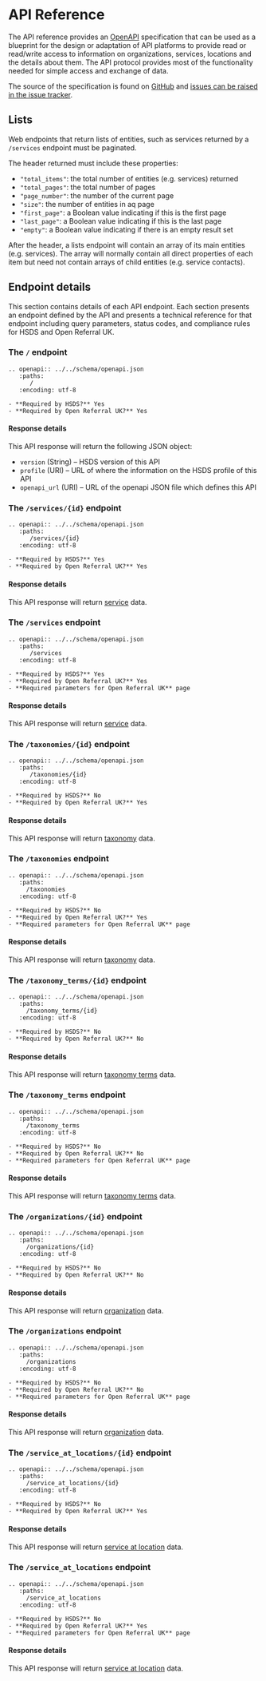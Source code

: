 API Reference
=============

The API reference provides an [OpenAPI](https://www.openapis.org/) specification that can be used as a blueprint for the design or adaptation of API platforms to provide read or read/write access to information on organizations, services, locations and the details about them. The API protocol  provides most of the functionality needed for simple access and exchange of data.

The source of the specification is found on [GitHub](https://github.com/openreferral/specification/tree/3.0-dev/schema/openapi.json) and [issues can be raised in the issue tracker](https://github.com/openreferral/specification/issues).

## Lists

Web endpoints that return lists of entities, such as services returned by a `/services` endpoint must be paginated.

The header returned must include these properties:

- `"total_items"`: the total number of entities (e.g. services) returned
- `"total_pages"`: the total number of pages
- `"page_number"`: the number of the current page
- `"size"`: the number of entities in aq page
- `"first_page"`: a Boolean value indicating if this is the first page
- `"last_page"`: a Boolean value indicating if this is the last page
- `"empty"`: a Boolean value indicating if there is an empty result set

After the header, a lists endpoint will contain an array of its main entities (e.g. services). The array will normally contain all direct properties of each item but need not contain arrays of child entities (e.g. service contacts).

## Endpoint details

This section contains details of each API endpoint. Each section presents an endpoint defined by the API and presents a technical reference for that endpoint including query parameters, status codes, and compliance rules for HSDS and Open Referral UK.

### The `/` endpoint

```{eval-rst}
.. openapi:: ../../schema/openapi.json
   :paths:
      /
   :encoding: utf-8
```

```{admonition} The following compliance rules apply to this endpoint
- **Required by HSDS?** Yes
- **Required by Open Referral UK?** Yes
```

#### Response details

This API response will return the following JSON object:

* `version` (String) &ndash; HSDS version of this API
* `profile` (URI) &ndash; URL of where the information on the HSDS profile of this API
* `openapi_url` (URI) &ndash; URL of the openapi JSON file which defines this API

### The `/services/{id}` endpoint

```{eval-rst}
.. openapi:: ../../schema/openapi.json
   :paths:
      /services/{id}
   :encoding: utf-8
```

```{admonition} The following compliance rules apply to this endpoint
- **Required by HSDS?** Yes
- **Required by Open Referral UK?** Yes
```

#### Response details

This API response will return [service](schema_reference.md#service) data.

### The `/services` endpoint

```{eval-rst}
.. openapi:: ../../schema/openapi.json
   :paths:
      /services
   :encoding: utf-8
```

```{admonition} The following compliance rules apply to this endpoint
- **Required by HSDS?** Yes
- **Required by Open Referral UK?** Yes
- **Required parameters for Open Referral UK** page
```
#### Response details

This API response will return [service](schema_reference.md#service) data.

### The `/taxonomies/{id}` endpoint

```{eval-rst}
.. openapi:: ../../schema/openapi.json
   :paths:
      /taxonomies/{id}
   :encoding: utf-8
```

```{admonition} The following compliance rules apply to this endpoint
- **Required by HSDS?** No
- **Required by Open Referral UK?** Yes
```

#### Response details

This API response will return [taxonomy](schema_reference.md#taxonomy) data.

### The `/taxonomies` endpoint

```{eval-rst}
.. openapi:: ../../schema/openapi.json
   :paths:
     /taxonomies
   :encoding: utf-8
```

```{admonition} The following compliance rules apply to this endpoint
- **Required by HSDS?** No
- **Required by Open Referral UK?** Yes
- **Required parameters for Open Referral UK** page
```
#### Response details

This API response will return [taxonomy](schema_reference.md#taxonomy) data.

### The `/taxonomy_terms/{id}` endpoint

```{eval-rst}
.. openapi:: ../../schema/openapi.json
   :paths:
     /taxonomy_terms/{id}
   :encoding: utf-8
```

```{admonition} The following compliance rules apply to this endpoint
- **Required by HSDS?** No
- **Required by Open Referral UK?** No
```

#### Response details

This API response will return [taxonomy terms](schema_reference.md#taxonomy_term) data.

### The `/taxonomy_terms` endpoint

```{eval-rst}
.. openapi:: ../../schema/openapi.json
   :paths:
     /taxonomy_terms
   :encoding: utf-8
```

```{admonition} The following compliance rules apply to this endpoint
- **Required by HSDS?** No
- **Required by Open Referral UK?** No
- **Required parameters for Open Referral UK** page
```

#### Response details

This API response will return [taxonomy terms](schema_reference.md#taxonomy_term) data.

### The `/organizations/{id}` endpoint

```{eval-rst}
.. openapi:: ../../schema/openapi.json
   :paths:
     /organizations/{id}
   :encoding: utf-8
```

```{admonition} The following compliance rules apply to this endpoint
- **Required by HSDS?** No
- **Required by Open Referral UK?** No
```

#### Response details

This API response will return [organization](schema_reference.md#organization) data.

### The `/organizations` endpoint

```{eval-rst}
.. openapi:: ../../schema/openapi.json
   :paths:
     /organizations
   :encoding: utf-8
```

```{admonition} The following compliance rules apply to this endpoint
- **Required by HSDS?** No
- **Required by Open Referral UK?** No
- **Required parameters for Open Referral UK** page
```

#### Response details

This API response will return [organization](schema_reference.md#organization) data.

### The `/service_at_locations/{id}` endpoint

```{eval-rst}
.. openapi:: ../../schema/openapi.json
   :paths:
     /service_at_locations/{id}
   :encoding: utf-8
```

```{admonition} The following compliance rules apply to this endpoint
- **Required by HSDS?** No
- **Required by Open Referral UK?** Yes
```

#### Response details

This API response will return [service at location](schema_reference.md#service_at_location) data.

### The `/service_at_locations` endpoint

```{eval-rst}
.. openapi:: ../../schema/openapi.json
   :paths:
     /service_at_locations
   :encoding: utf-8
```

```{admonition} The following compliance rules apply to this endpoint
- **Required by HSDS?** No
- **Required by Open Referral UK?** Yes
- **Required parameters for Open Referral UK** page

```

#### Response details

This API response will return [service at location](schema_reference.md#service_at_location) data.
